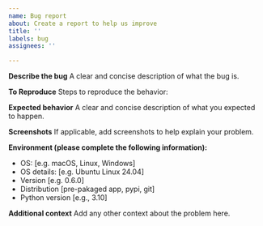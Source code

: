 ```yaml
---
name: Bug report
about: Create a report to help us improve
title: ''
labels: bug
assignees: ''

---
```


**Describe the bug**
A clear and concise description of what the bug is.

**To Reproduce**
Steps to reproduce the behavior:

**Expected behavior**
A clear and concise description of what you expected to happen.

**Screenshots**
If applicable, add screenshots to help explain your problem.

**Environment (please complete the following information):**
 - OS: [e.g. macOS, Linux, Windows]
 - OS details: [e.g. Ubuntu Linux 24.04]
 - Version [e.g. 0.6.0]
 - Distribution [pre-pakaged app, pypi, git]
 - Python version [e.g., 3.10]

**Additional context**
Add any other context about the problem here.
